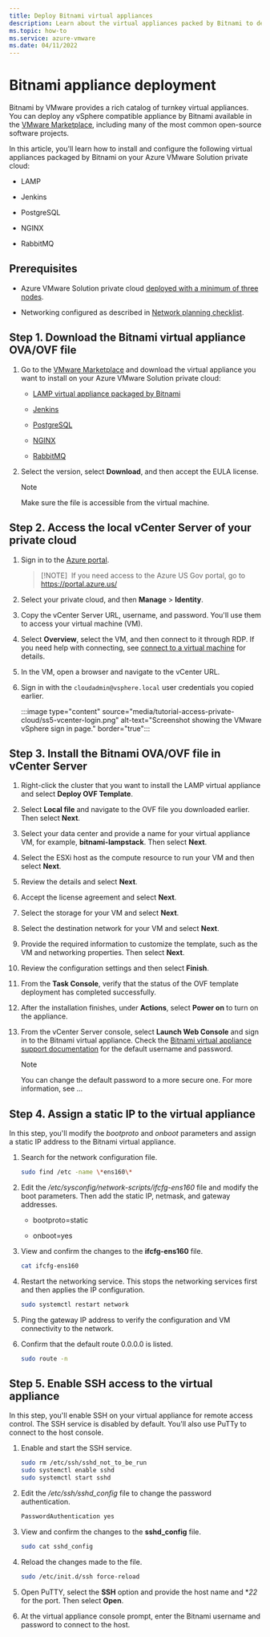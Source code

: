 ```yaml
---
title: Deploy Bitnami virtual appliances
description: Learn about the virtual appliances packed by Bitnami to deploy in your Azure VMware Solution private cloud.
ms.topic: how-to
ms.service: azure-vmware
ms.date: 04/11/2022
---
```


# Bitnami appliance deployment

Bitnami by VMware provides a rich catalog of turnkey virtual appliances. You can deploy any vSphere compatible appliance by Bitnami available in the [VMware Marketplace](https://marketplace.cloud.vmware.com/), including many of the most common open-source software projects.

In this article, you'll learn how to install and configure the following virtual appliances packaged by Bitnami on your Azure VMware Solution private cloud:

- LAMP

- Jenkins

- PostgreSQL

- NGINX

- RabbitMQ



## Prerequisites

- Azure VMware Solution private cloud [deployed with a minimum of three nodes](deploy-azure-vmware-solution.md).

- Networking configured as described in [Network planning checklist](tutorial-network-checklist.md).



## Step 1. Download the Bitnami virtual appliance OVA/OVF file


1. Go to the [VMware Marketplace](https://marketplace.cloud.vmware.com/) and download the virtual appliance you want to install on your Azure VMware Solution private cloud:

   - [LAMP virtual appliance packaged by Bitnami](https://marketplace.cloud.vmware.com/services/details/lampstack?slug=true)

   - [Jenkins](https://marketplace.cloud.vmware.com/services/details/jenkins?slug=true)

   - [PostgreSQL](https://marketplace.cloud.vmware.com/services/details/postgresql?slug=true)

   - [NGINX](https://marketplace.cloud.vmware.com/services/details/nginxstack?slug=true)

   - [RabbitMQ](https://marketplace.cloud.vmware.com/services/details/rabbitmq?slug=true)

1. Select the version, select **Download**, and then accept the EULA license. 

   >[!NOTE]
   >Make sure the file is accessible from the virtual machine.

## Step 2. Access the local vCenter Server of your private cloud

1. Sign in to the [Azure portal](https://portal.azure.com).
  
   > [!NOTE] 
   > If you need access to the Azure US Gov portal, go to https://portal.azure.us/  

1. Select your private cloud, and then **Manage** > **Identity**.

1. Copy the vCenter Server URL, username, and password. You'll use them to access your virtual machine (VM). 

1. Select **Overview**, select the VM, and then connect to it through RDP. If you need help with connecting, see [connect to a virtual machine](../virtual-machines/windows/connect-logon.md#connect-to-the-virtual-machine) for details.

1. In the VM, open a browser and navigate to the vCenter URL. 

1. Sign in with the `cloudadmin@vsphere.local` user credentials you copied earlier.

   :::image type="content" source="media/tutorial-access-private-cloud/ss5-vcenter-login.png" alt-text="Screenshot showing the VMware vSphere sign in page." border="true":::

## Step 3. Install the Bitnami OVA/OVF file in vCenter Server

1. Right-click the cluster that you want to install the LAMP virtual appliance and select **Deploy OVF Template**.

1. Select **Local file** and navigate to the OVF file you downloaded earlier. Then select **Next**.

1. Select your data center and provide a name for your virtual appliance VM, for example, **bitnami-lampstack**. Then select **Next**.

1. Select the ESXi host as the compute resource to run your VM and then select **Next**.

1. Review the details and select **Next**.

1. Accept the license agreement and select **Next**.

1. Select the storage for your VM and select **Next**.

1. Select the destination network for your VM and select **Next**.

1. Provide the required information to customize the template, such as the VM and networking properties. Then select **Next**.  

1. Review the configuration settings and then select **Finish**.

1. From the **Task Console**, verify that the status of the OVF template deployment has completed successfully.

1. After the installation finishes, under **Actions**, select **Power on** to turn on the appliance. 

1. From the vCenter Server console, select **Launch Web Console** and sign in to the Bitnami virtual appliance. Check the [Bitnami virtual appliance support documentation](https://docs.bitnami.com/vmware-marketplace/faq/get-started/find-credentials/) for the default username and password.

   >[!NOTE]
   >You can change the default password to a more secure one. For more information, see ...



## Step 4. Assign a static IP to the virtual appliance

In this step, you'll modify the *bootproto* and *onboot* parameters and assign a static IP address to the Bitnami virtual appliance. 

1. Search for the network configuration file. 

   ```bash
   sudo find /etc -name \*ens160\*
   ```

1. Edit the *\/etc\/sysconfig\/network-scripts\/ifcfg-ens160* file and modify the boot parameters. Then add the static IP, netmask, and gateway addresses.

   - bootproto=static

   - onboot=yes


1. View and confirm the changes to the **ifcfg-ens160** file.

   ```bash
   cat ifcfg-ens160  
   ```

1. Restart the networking service. This stops the networking services first and then applies the IP configuration. 

   ```bash
   sudo systemctl restart network
   ```

1. Ping the gateway IP address to verify the configuration and VM connectivity to the network.

1. Confirm that the default route 0.0.0.0 is listed.

   ```bash
   sudo route -n
   ```



## Step 5. Enable SSH access to the virtual appliance

In this step, you'll enable SSH on your virtual appliance for remote access control. The SSH service is disabled by default. You'll also use PuTTy to connect to the host console.

1. Enable and start the SSH service.

   ```bash
   sudo rm /etc/ssh/sshd_not_to_be_run
   sudo systemctl enable sshd
   sudo systemctl start sshd
   ```

1. Edit the *\/etc\/ssh\/sshd_config* file to change the password authentication.

   ```bash
   PasswordAuthentication yes
   ```

1. View and confirm the changes to the **sshd_config** file.

   ```bash
   sudo cat sshd_config
   ```

1. Reload the changes made to the file. 

   ```bash
   sudo /etc/init.d/ssh force-reload
   ```

1. Open PuTTY, select the **SSH** option and provide the host name and **22* for the port. Then select **Open**. 

1. At the virtual appliance console prompt, enter the Bitnami username and password to connect to the host. 



